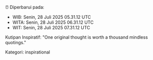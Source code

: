 ⏰ Diperbarui pada:
- WIB: Senin, 28 Juli 2025 05.31.12 UTC
- WITA: Senin, 28 Juli 2025 06.31.12 UTC
- WIT: Senin, 28 Juli 2025 07.31.12 UTC

Kutipan Inspiratif:
"One original thought is worth a thousand mindless quotings."


Kategori: inspirational

